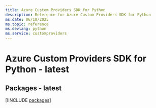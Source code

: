 ```yaml
---
title: Azure Custom Providers SDK for Python
description: Reference for Azure Custom Providers SDK for Python
ms.date: 06/10/2025
ms.topic: reference
ms.devlang: python
ms.service: customproviders
---
```

# Azure Custom Providers SDK for Python - latest
## Packages - latest
[!INCLUDE [packages](custom-providers-index.md)]